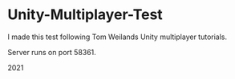 # Unity-Multiplayer-Test

I made this test following Tom Weilands Unity multiplayer tutorials.

Server runs on port 58361.

2021
